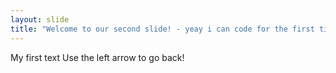 ```yaml
---
layout: slide
title: "Welcome to our second slide! - yeay i can code for the first time"
---
```

My first text
Use the left arrow to go back!
